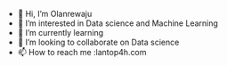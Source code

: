 - 👋 Hi, I’m Olanrewaju
- 👀 I’m interested in Data science and Machine Learning
- 🌱 I’m currently learning 
- 💞️ I’m looking to collaborate on Data science
- 📫 How to reach me :lantop4h.com

<!---
Lantop1k/Lantop1k is a ✨ special ✨ repository because its `README.md` (this file) appears on your GitHub profile.
You can click the Preview link to take a look at your changes.
--->
